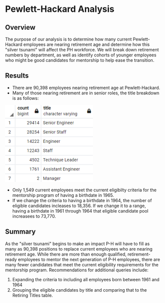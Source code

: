 # Pewlett-Hackard Analysis

## Overview
The purpose of our analysis is to determine how many current Pewlett-Hackard employees are nearing retirement age and determine how this "silver tsunami" will affect the PH workforce. We will break down retirement numbers by department, as well as identify cohorts of younger employees who might be good candidates for mentorship to help ease the transition.

## Results

- There are 90,398 employees nearing retirement age at Pewlett-Hackard. 
- Many of those nearing retirement are in senior roles, the title breakdown is as follows:
 
![retiring_titles.png](data/retiring_titles.png)

- Only 1,549 current employees meet the current eligibilty criteria for the mentorship program of having a birthdate in 1965.
- If we change the criteria to having a birthdate in 1964, the number of eligible candidates incleases to 18,356. If we change it to a range, having a birthdate in 1961 through 1964 that eligible candidate pool increasees to 73,770.


## Summary

As the "silver tsunami" begins to make an impact P-H will have to fill as many as 90,398 positions to replace current employees who are nearing retirement age. While there are more than enough qualified, retirement-ready employees to mentor the next generation of P-H employees, there are many fewer candidates that meet the current eligibility requirements for the mentorship program. Recommendations for additional queries include:

1. Expanding the criteria to including all employees born between 1961 and 1964
2. Grouping the eligible candidates by title and comparing that to the Retiring Titles table. 
